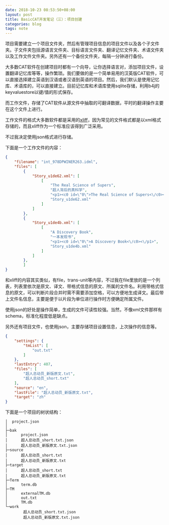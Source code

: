 ```yaml
---
date: 2018-10-23 08:53:50+08:00
layout: post
title: BasicCAT开发笔记（三）：项目创建
categories: blog
tags: note
---
```


项目需要建立一个项目文件夹，然后有管理项目信息的项目文件以及各个子文件夹。子文件夹包括源语言文件夹、目标语言文件夹、翻译记忆文件夹、术语文件夹以及工作文件文件夹。另外还有一个备份文件夹，每隔一分钟进行备份。

大多数CAT软件在创建项目时都有一个向导，让你选择语言对，添加项目文件，设置翻译记忆库等等，操作繁琐。我们要做的是一个简单易用的汉英版CAT软件，可以直接选择建立英语到汉语或者汉语到英语的项目。然后，我们默认是使用记忆库、术语库的，可以直接建立。目前记忆库和术语库使用sqlite存储，利用b4j的keyvaluestore以键/值的形式保存。

而工作文件，存储了CAT软件从源文件中抽取的可翻译数据，平时的翻译操作主要在这个文件上进行。

工作文件的格式大多数软件都是采用的[xliff](https://blog.xulihang.me/a-brief-introduction-to-xliff/)，因为常见的文件格式都是以xml格式存储的，而且xliff作为一个标准应该得到广泛采用。

不过我决定使用json格式进行存储。

下面是一个工作文件的内容：

```json
{
    "filename": "int_978DPWINER263.idml",
    "files": [
        {
            "Story_u1de62.xml": [
                [
                    "The Real Science of Supers",
                    "超人背后的真科学",
                    "<p1><c0 id=\"0\">The Real Science of Supers<\/c0><\/p1>",
                    "Story_u1de62.xml"
                ]
            ]
        },
        {
            "Story_u1de4b.xml": [
                [
                    "A Discovery Book",
                    "一本发现书",
                    "<p1><c0 id=\"0\">A Discovery Book<\/c0><\/p1>",
                    "Story_u1de4b.xml"
                ]
            ]
        },
        ]
}
```

和xliff的内容其实类似，有file，trans-unit等内容，不过我在file里放的是一个列表，列表里依次是原文、译文、带格式信息的原文、所属的文件名。利用带格式信息的原文，可以判断片段合并时需不需要添加空格，可以方便地生成译文。最后带上文件名信息，主要是便于以片段为单位进行操作时方便确定所属文件。

使用json的好处是操作简单，生成的文件可读性较强。当然，不像xml文件那样有schema，标准化程度低是缺点。

另外还有项目文件，也使用json，主要存储项目设置信息，上次操作的信息等。

```json
{
    "settings": {
        "tmList": [
            "out.txt"
        ]
    },
    "lastEntry": 407,
    "files": [
        "超人总动员_新版原文.txt",
        "超人总动员_short.txt"
    ],
    "source": "en",
    "lastFile": "超人总动员_新版原文.txt",
    "target": "zh"
}
```

下面是一个项目的树状结构：

```
│  project.json
│
├─bak
│      project.json
│      超人总动员_short.txt.json
│      超人总动员_新版原文.txt.json
├─source
│      超人总动员_short.txt
│      超人总动员_新版原文.txt
├─target
│      超人总动员_short.txt
│      超人总动员_新版原文.txt
├─Term
│      term.db
├─TM
│      externalTM.db
│      out.txt
│      TM.db
└─work
        超人总动员_short.txt.json
        超人总动员_新版原文.txt.json
```
